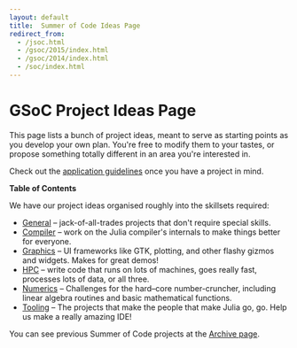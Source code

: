 ```yaml
---
layout: default
title:  Summer of Code Ideas Page
redirect_from:
  - /jsoc.html
  - /gsoc/2015/index.html
  - /gsoc/2014/index.html
  - /soc/index.html
---
```


# GSoC Project Ideas Page

This page lists a bunch of project ideas, meant to serve as starting points as you develop your own plan. You're free to modify them to your tastes, or propose something totally different in an area you're interested in.

Check out the [application guidelines](guidelines/) once you have a project in mind.

**Table of Contents**

We have our project ideas organised roughly into the skillsets required:

* [General](projects/general.html) – jack-of-all-trades projects that don't require special skills.
* [Compiler](projects/compiler.html) – work on the Julia compiler's internals to make things better for everyone.
* [Graphics](projects/graphics.html) – UI frameworks like GTK, plotting, and other flashy gizmos and widgets. Makes for great demos!
* [HPC](projects/hpc.html) – write code that runs on lots of machines, goes really fast, processes lots of data, or all three.
* [Numerics](projects/numerics.html) – Challenges for the hard–core number-cruncher, including linear algebra routines and basic mathematical functions.
* [Tooling](projects/tooling.html) – The projects that make the people that make Julia go, go. Help us make a really amazing IDE!

You can see previous Summer of Code projects at the [Archive page](/soc/archive.html).
